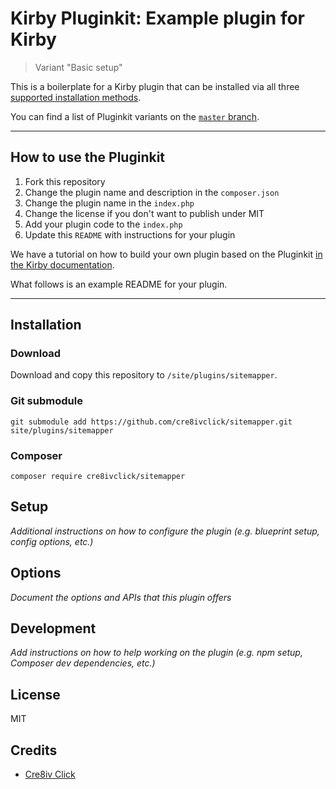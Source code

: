 # Kirby Pluginkit: Example plugin for Kirby

> Variant "Basic setup"

This is a boilerplate for a Kirby plugin that can be installed via all three [supported installation methods](https://getkirby.com/docs/guide/plugins/plugin-setup-basic#the-three-plugin-installation-methods).

You can find a list of Pluginkit variants on the [`master` branch](https://github.com/getkirby/pluginkit/tree/master).

****

## How to use the Pluginkit

1. Fork this repository
2. Change the plugin name and description in the `composer.json`
3. Change the plugin name in the `index.php`
4. Change the license if you don't want to publish under MIT
5. Add your plugin code to the `index.php`
6. Update this `README` with instructions for your plugin

We have a tutorial on how to build your own plugin based on the Pluginkit [in the Kirby documentation](https://getkirby.com/docs/guide/plugins/plugin-setup-basic).

What follows is an example README for your plugin.

****

## Installation

### Download

Download and copy this repository to `/site/plugins/sitemapper`.

### Git submodule

```
git submodule add https://github.com/cre8ivclick/sitemapper.git site/plugins/sitemapper
```

### Composer

```
composer require cre8ivclick/sitemapper
```

## Setup

*Additional instructions on how to configure the plugin (e.g. blueprint setup, config options, etc.)*

## Options

*Document the options and APIs that this plugin offers*

## Development

*Add instructions on how to help working on the plugin (e.g. npm setup, Composer dev dependencies, etc.)*

## License

MIT

## Credits

- [Cre8iv Click](https://cre8iv.click)
